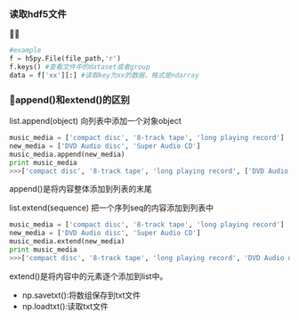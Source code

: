 ### 读取hdf5文件



```python
#example
f = h5py.File(file_path,'r')
f.keys() #查看文件中的dataset或者group
data = f['xx'][:] #读取key为xx的数据，格式是ndarray
```



### append()和extend()的区别

list.append(object) 向列表中添加一个对象object

```python
music_media = ['compact disc', '8-track tape', 'long playing record']
new_media = ['DVD Audio disc', 'Super Audio CD']
music_media.append(new_media)
print music_media
>>>['compact disc', '8-track tape', 'long playing record', ['DVD Audio disc', 'Super Audio CD']]
```

append()是将内容整体添加到列表的末尾



list.extend(sequence) 把一个序列seq的内容添加到列表中

```python
music_media = ['compact disc', '8-track tape', 'long playing record']
new_media = ['DVD Audio disc', 'Super Audio CD']
music_media.extend(new_media)
print music_media
>>>['compact disc', '8-track tape', 'long playing record', 'DVD Audio disc', 'Super Audio CD']
```

extend()是将内容中的元素逐个添加到list中。



* np.savetxt():将数组保存到txt文件
* np.loadtxt():读取txt文件